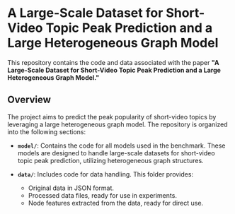 # A Large-Scale Dataset for Short-Video Topic Peak Prediction and a Large Heterogeneous Graph Model

This repository contains the code and data associated with the paper **"A Large-Scale Dataset for Short-Video Topic Peak Prediction and a Large Heterogeneous Graph Model."**

## Overview

The project aims to predict the peak popularity of short-video topics by leveraging a large heterogeneous graph model. The repository is organized into the following sections:

- **`model/`**: Contains the code for all models used in the benchmark. These models are designed to handle large-scale datasets for short-video topic peak prediction, utilizing heterogeneous graph structures.
  
- **`data/`**: Includes code for data handling. This folder provides:
  - Original data in JSON format.
  - Processed data files, ready for use in experiments.
  - Node features extracted from the data, ready for direct use.

